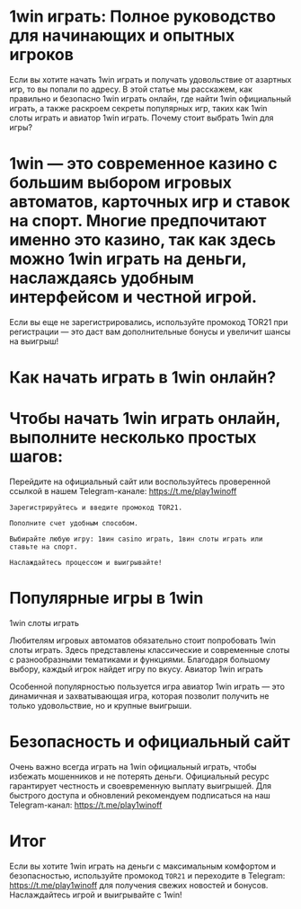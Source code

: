 # 1win играть: Полное руководство для начинающих и опытных игроков

Если вы хотите начать 1win играть и получать удовольствие от азартных игр, то вы попали по адресу. В этой статье мы расскажем, как правильно и безопасно 1win играть онлайн, где найти 1win официальный играть, а также раскроем секреты популярных игр, таких как 1win слоты играть и авиатор 1win играть.
Почему стоит выбрать 1win для игры?

# 1win — это современное казино с большим выбором игровых автоматов, карточных игр и ставок на спорт. Многие предпочитают именно это казино, так как здесь можно 1win играть на деньги, наслаждаясь удобным интерфейсом и честной игрой.

Если вы еще не зарегистрировались, используйте промокод TOR21 при регистрации — это даст вам дополнительные бонусы и увеличит шансы на выигрыш!
# Как начать играть в 1win онлайн?

# Чтобы начать 1win играть онлайн, выполните несколько простых шагов:

Перейдите на официальный сайт или воспользуйтесь проверенной ссылкой в нашем Telegram-канале: https://t.me/play1winoff

    Зарегистрируйтесь и введите промокод TOR21.

    Пополните счет удобным способом.

    Выбирайте любую игру: 1вин casino играть, 1вин слоты играть или ставьте на спорт.

    Наслаждайтесь процессом и выигрывайте!

# Популярные игры в 1win
1win слоты играть

  Любителям игровых автоматов обязательно стоит попробовать 1win слоты играть. Здесь представлены классические и современные слоты с разнообразными тематиками и функциями. Благодаря большому выбору, каждый игрок найдет игру по вкусу.
Авиатор 1win играть

  Особенной популярностью пользуется игра авиатор 1win играть — это динамичная и захватывающая игра, которая позволит получить не только удовольствие, но и крупные выигрыши.
# Безопасность и официальный сайт

Очень важно всегда играть на 1win официальный играть, чтобы избежать мошенников и не потерять деньги. Официальный ресурс гарантирует честность и своевременную выплату выигрышей. Для быстрого доступа и обновлений рекомендуем подписаться на наш Telegram-канал: https://t.me/play1winoff
# Итог

Если вы хотите 1win играть на деньги с максимальным комфортом и безопасностью, используйте промокод ```TOR21``` и переходите в Telegram: https://t.me/play1winoff для получения свежих новостей и бонусов. Наслаждайтесь игрой и выигрывайте с 1win!
